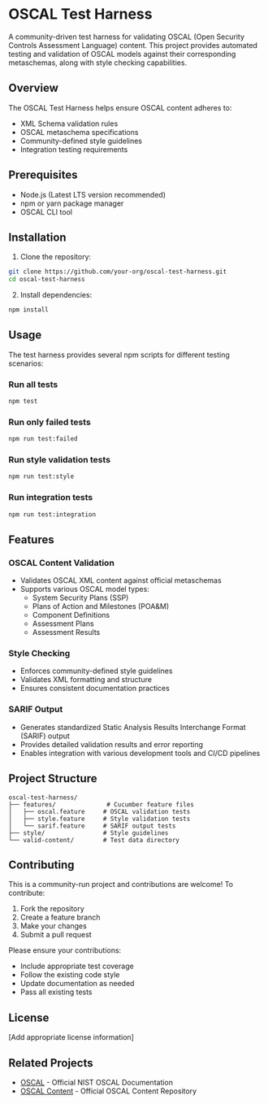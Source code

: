 # OSCAL Test Harness

A community-driven test harness for validating OSCAL (Open Security Controls Assessment Language) content. This project provides automated testing and validation of OSCAL models against their corresponding metaschemas, along with style checking capabilities.

## Overview

The OSCAL Test Harness helps ensure OSCAL content adheres to:
- XML Schema validation rules
- OSCAL metaschema specifications
- Community-defined style guidelines
- Integration testing requirements

## Prerequisites

- Node.js (Latest LTS version recommended)
- npm or yarn package manager
- OSCAL CLI tool

## Installation

1. Clone the repository:
```bash
git clone https://github.com/your-org/oscal-test-harness.git
cd oscal-test-harness
```

2. Install dependencies:
```bash
npm install
```

## Usage

The test harness provides several npm scripts for different testing scenarios:

### Run all tests
```bash
npm test
```

### Run only failed tests
```bash
npm run test:failed
```

### Run style validation tests
```bash
npm run test:style
```

### Run integration tests
```bash
npm run test:integration
```

## Features

### OSCAL Content Validation
- Validates OSCAL XML content against official metaschemas
- Supports various OSCAL model types:
  - System Security Plans (SSP)
  - Plans of Action and Milestones (POA&M)
  - Component Definitions
  - Assessment Plans
  - Assessment Results

### Style Checking
- Enforces community-defined style guidelines
- Validates XML formatting and structure
- Ensures consistent documentation practices

### SARIF Output
- Generates standardized Static Analysis Results Interchange Format (SARIF) output
- Provides detailed validation results and error reporting
- Enables integration with various development tools and CI/CD pipelines

## Project Structure

```
oscal-test-harness/
├── features/              # Cucumber feature files
│   ├── oscal.feature     # OSCAL validation tests
│   ├── style.feature     # Style validation tests
│   └── sarif.feature     # SARIF output tests
├── style/                # Style guidelines
└── valid-content/        # Test data directory
```

## Contributing

This is a community-run project and contributions are welcome! To contribute:

1. Fork the repository
2. Create a feature branch
3. Make your changes
4. Submit a pull request

Please ensure your contributions:
- Include appropriate test coverage
- Follow the existing code style
- Update documentation as needed
- Pass all existing tests

## License

[Add appropriate license information]

## Related Projects

- [OSCAL](https://pages.nist.gov/OSCAL/) - Official NIST OSCAL Documentation
- [OSCAL Content](https://github.com/usnistgov/oscal-content) - Official OSCAL Content Repository
